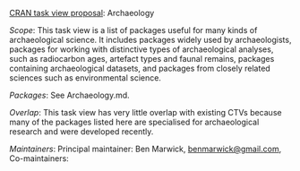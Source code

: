 [CRAN task view proposal](https://github.com/cran-task-views/ctv/blob/main/Proposal.md): Archaeology

_Scope_: This task view is a list of packages useful for many kinds of archaeological science. It includes packages widely used by archaeologists, packages for working with distinctive types of archaeological analyses, such as radiocarbon ages, artefact types and faunal remains, packages containing archaeological datasets, and packages from closely related sciences such as environmental science.  

_Packages_: See Archaeology.md.

_Overlap_: This task view has very little overlap with existing CTVs because many of the packages listed here are specialised for archaeological research and were developed recently.

_Maintainers_: Principal maintainer: Ben Marwick, benmarwick@gmail.com, Co-maintainers:
